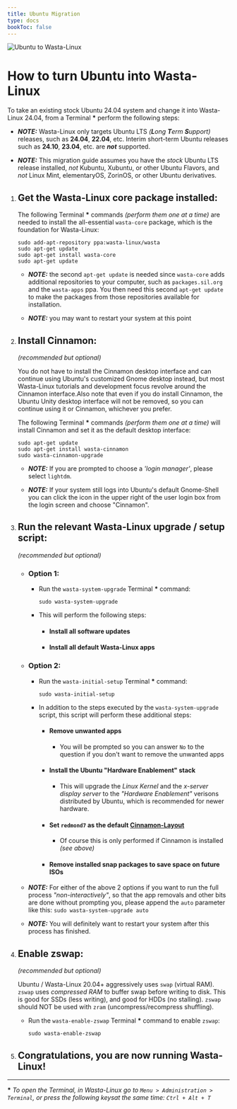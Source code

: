```yaml
---
title: Ubuntu Migration
type: docs
bookToc: false
---
```


![Ubuntu to Wasta-Linux](/media/home/ubuntu-migration/ubu-2-wasta.png)

# How to turn Ubuntu into Wasta-Linux

To take an existing stock Ubuntu 24.04 system and change it into Wasta-Linux 24.04, from a Terminal **\*** perform the following steps:

- ***NOTE:*** Wasta-Linux only targets Ubuntu LTS _(**L**ong **T**erm **S**upport)_ releases, such as **24.04**, **22.04**, etc. Interim short-term Ubuntu releases such as **24.10**, **23.04**, etc. are _**not**_ supported.

- ***NOTE:*** This migration guide assumes you have the *stock* Ubuntu LTS release installed, *not* Kubuntu, Xubuntu, or other Ubuntu Flavors, and *not* Linux Mint, elementaryOS, ZorinOS, or other Ubuntu derivatives.

1. ## Get the Wasta-Linux core package installed:

    The following Terminal **\*** commands *(perform them one at a time)* are needed to install the all-essential `wasta-core` package, which is the foundation for Wasta-Linux:

    ```
    sudo add-apt-repository ppa:wasta-linux/wasta
    sudo apt-get update
    sudo apt-get install wasta-core
    sudo apt-get update
    ```
    - ***NOTE:*** the second `apt-get update` is needed since `wasta-core` adds additional repositories to your computer, such as `packages.sil.org` and the `wasta-apps` ppa. You then need this second `apt-get update` to make the packages from those repositories available for installation.

    - ***NOTE:*** you may want to restart your system at this point

2. ## Install Cinnamon:

    _(recommended but optional)_

    You do not have to install the Cinnamon desktop interface and can continue using Ubuntu's customized Gnome desktop instead, but most Wasta-Linux tutorials and development focus revolve around the Cinnamon interface.Also note that even if you do install Cinnamon, the Ubuntu Unity desktop interface will not be removed, so you can continue using it or Cinnamon, whichever you prefer.

    The following Terminal **\*** commands *(perform them one at a time)* will install Cinnamon and set it as the default desktop interface:

      ```
      sudo apt-get update
      sudo apt-get install wasta-cinnamon
      sudo wasta-cinnamon-upgrade
      ```

    - ***NOTE:*** If you are prompted to choose a _'login manager'_, please select `lightdm`.

    - ***NOTE:*** If your system still logs into Ubuntu's default Gnome-Shell you can click the icon in the upper right of the user login box from the login screen and choose "Cinnamon".

3. ## Run the relevant Wasta-Linux upgrade / setup script:

    _(recommended but optional)_

    - ### Option 1:

      - Run the `wasta-system-upgrade` Terminal **\*** command:

        ```
        sudo wasta-system-upgrade
        ```

      - This will perform the following steps:
        - #### Install all software updates

        - #### Install all default Wasta-Linux apps

    - ### Option 2:

      - Run the `wasta-initial-setup` Terminal **\*** command:

        ```
        sudo wasta-initial-setup
        ```

      - In addition to the steps executed by the `wasta-system-upgrade` script, this script will perform these additional steps:
        - #### Remove unwanted apps
          - You will be prompted so you can answer `No` to the question if you don't want to remove the unwanted apps

        - #### Install the Ubuntu "Hardware Enablement" stack
          - This will upgrade the _Linux Kernel_ and the _x-server display server_ to the _"Hardware Enablement"_ verisons distributed by Ubuntu, which is recommended for newer hardware.

        - #### Set `redmond7` as the default [**Cinnamon-Layout**](/wasta-apps/cinnamon-layout)
          - Of course this is only performed if Cinnamon is installed _(see above)_

        - #### Remove installed snap packages to save space on future ISOs

    - ***NOTE:*** For either of the above 2 options if you want to run the full process _"non-interactively"_, so that the app removals and other bits are done without prompting you, please append the `auto` parameter like this: `sudo wasta-system-upgrade auto`

    - ***NOTE:*** You will definitely want to restart your system after this process has finished.

4. ## Enable zswap:

    _(recommended but optional)_

    Ubuntu / Wasta-Linux 20.04+ aggressively uses `swap` (virtual RAM). `zswap` uses *compressed RAM* to buffer swap before writing to disk. This is good for SSDs (less writing), and good for HDDs (no stalling). `zswap` should NOT be used with `zram` (uncompress/recompress shuffling).

    - Run the `wasta-enable-zswap` Terminal **\*** command to enable `zswap`:
        ```
        sudo wasta-enable-zswap
        ```

5. ## Congratulations, you are now running Wasta-Linux!

---
**\*** _To open the Terminal, in Wasta-Linux go to `Menu > Administration > Terminal`, or press the following keysat the same time: `Ctrl + Alt + T`_
